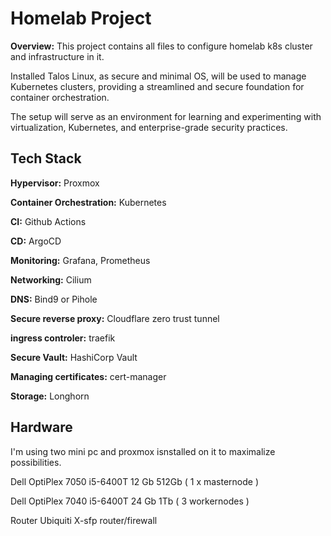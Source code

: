 # Homelab Project

**Overview:**
This project contains all files to configure homelab k8s cluster and infrastructure in it.

Installed Talos Linux, as secure and minimal OS, will be used to manage Kubernetes clusters, providing a streamlined and secure foundation for container orchestration. 

The setup will serve as an environment for learning and experimenting with virtualization, Kubernetes, and enterprise-grade security practices.

## Tech Stack

**Hypervisor:** Proxmox

**Container Orchestration:** Kubernetes

**CI:** Github Actions

**CD:** ArgoCD

**Monitoring:** Grafana, Prometheus

**Networking:** Cilium

**DNS:** Bind9 or Pihole

**Secure reverse proxy:** Cloudflare zero trust tunnel

**ingress controler:** traefik

**Secure Vault:** HashiCorp Vault

**Managing certificates:** cert-manager

**Storage:** Longhorn


## Hardware

I'm using two mini pc and proxmox isnstalled on it to maximalize possibilities.

Dell OptiPlex 7050 i5-6400T 12 Gb 512Gb ( 1 x masternode )

Dell OptiPlex 7040 i5-6400T 24 Gb 1Tb ( 3 workernodes )

Router Ubiquiti X-sfp router/firewall
